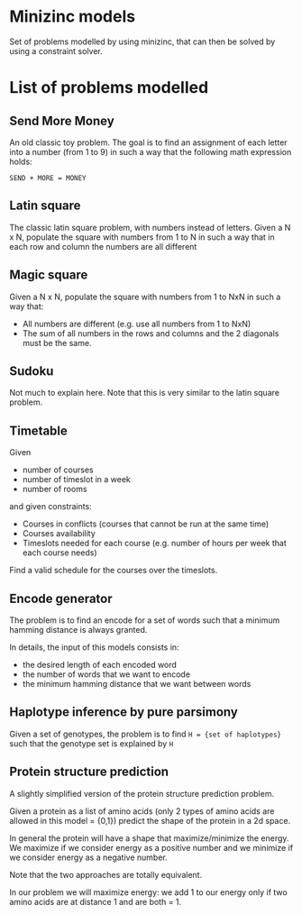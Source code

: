 # Minizinc models
Set of problems modelled by using minizinc, that can then be solved by using a constraint solver.

# List of problems modelled

## Send More Money
An old classic toy problem. The goal is to find an assignment of each letter into a number (from 1 to 9) in such a way that the following math expression holds:

`SEND + MORE = MONEY`

## Latin square
The classic latin square problem, with numbers instead of letters. Given a N x N, populate the square with numbers from 1 to N in such a way that in each row and column the numbers are all different

## Magic square
Given a N x N, populate the square with numbers from 1 to NxN in such a way that:
 - All numbers are different (e.g. use all numbers from 1 to NxN)
 - The sum of all numbers in the rows and columns and the 2 diagonals must be the same.

## Sudoku
Not much to explain here. Note that this is very similar to the latin square problem.

## Timetable
Given
 - number of courses
 - number of timeslot in a week
 - number of rooms

and given constraints:
 - Courses in conflicts (courses that cannot be run at the same time)
 - Courses availability
 - Timeslots needed for each course (e.g. number of hours per week that each course needs)

Find a valid schedule for the courses over the timeslots.

## Encode generator
The problem is to find an encode for a set of words such that a minimum hamming distance is always granted.

In details, the input of this models consists in:
 - the desired length of each encoded word
 - the number of words that we want to encode
 - the minimum hamming distance that we want between words

## Haplotype inference by pure parsimony
Given a set of genotypes, the problem is to find `H = {set of haplotypes}` such that the genotype set is explained by `H`

## Protein structure prediction
A slightly simplified version of the protein structure prediction problem.

Given a protein as a list of amino acids (only 2 types of amino acids are allowed in this model = {0,1}) predict the shape of the protein in a 2d space.

In general the protein will have a shape that maximize/minimize the energy. We maximize if we consider energy as a positive number and we minimize if we consider energy as a negative number.

Note that the two approaches are totally equivalent.

In our problem we will maximize energy: we add 1 to our energy only if two amino acids are at distance 1 and are both = 1.
